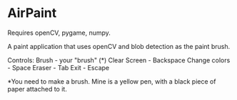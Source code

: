 # AirPaint
Requires openCV, pygame, numpy.

A paint application that uses openCV and blob detection as the paint brush.

Controls:
  Brush - your "brush" (*)
  Clear Screen - Backspace
  Change colors - Space
  Eraser - Tab
  Exit - Escape
  

*You need to make a brush. Mine is a yellow pen, with a black piece of paper attached to it.


